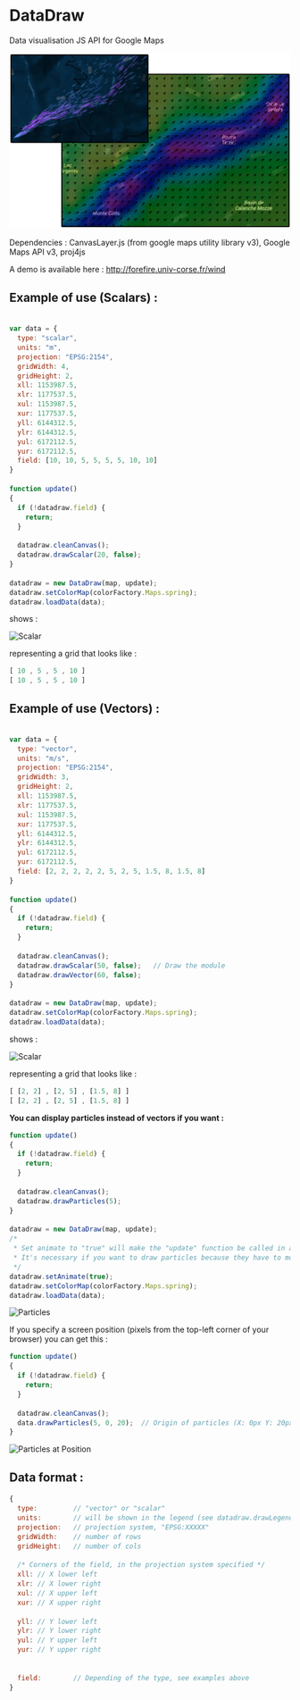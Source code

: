 DataDraw
========

Data visualisation JS API for Google Maps

![View](view.png)

Dependencies : 
	CanvasLayer.js (from google maps utility library v3), 
	Google Maps API v3, 
    proj4js

A demo is available here : http://forefire.univ-corse.fr/wind

Example of use (Scalars) :
--------------

```javascript

var data = {
  type: "scalar",
  units: "m",
  projection: "EPSG:2154",
  gridWidth: 4,
  gridHeight: 2,
  xll: 1153987.5,
  xlr: 1177537.5,
  xul: 1153987.5,
  xur: 1177537.5,
  yll: 6144312.5,
  ylr: 6144312.5,
  yul: 6172112.5,
  yur: 6172112.5,
  field: [10, 10, 5, 5, 5, 5, 10, 10]
}

function update()
{
  if (!datadraw.field) {
    return;
  }

  datadraw.cleanCanvas();
  datadraw.drawScalar(20, false);
}

datadraw = new DataDraw(map, update);
datadraw.setColorMap(colorFactory.Maps.spring);
datadraw.loadData(data);
```

shows :

![Scalar](/../images/scalar_example.png?raw=true "Scalar Example without interpolation")

representing a grid that looks like : 

```javascript
[ 10 , 5 , 5 , 10 ]
[ 10 , 5 , 5 , 10 ]
```


Example of use (Vectors) :
--------------

```javascript

var data = {
  type: "vector",
  units: "m/s",
  projection: "EPSG:2154",
  gridWidth: 3,
  gridHeight: 2,
  xll: 1153987.5,
  xlr: 1177537.5,
  xul: 1153987.5,
  xur: 1177537.5,
  yll: 6144312.5,
  ylr: 6144312.5,
  yul: 6172112.5,
  yur: 6172112.5,
  field: [2, 2, 2, 2, 2, 5, 2, 5, 1.5, 8, 1.5, 8]
}

function update()
{
  if (!datadraw.field) {
    return;
  }

  datadraw.cleanCanvas();
  datadraw.drawScalar(50, false);   // Draw the module
  datadraw.drawVector(60, false);
}

datadraw = new DataDraw(map, update);
datadraw.setColorMap(colorFactory.Maps.spring);
datadraw.loadData(data);
```

shows :

![Scalar](/../images/vector_example.png?raw=true "Vector Example without interpolation")

representing a grid that looks like : 

```javascript
[ [2, 2] , [2, 5] , [1.5, 8] ]
[ [2, 2] , [2, 5] , [1.5, 8] ]
```

**You can display particles instead of vectors if you want :**

```javascript
function update()
{
  if (!datadraw.field) {
    return;
  }

  datadraw.cleanCanvas();
  datadraw.drawParticles(5);
}

datadraw = new DataDraw(map, update);
/* 
 * Set animate to "true" will make the "update" function be called in a loop
 * It's necessary if you want to draw particles because they have to move
 */
datadraw.setAnimate(true);
datadraw.setColorMap(colorFactory.Maps.spring);
datadraw.loadData(data);
```
![Particles](/../images/particles_example.png?raw=true "Particles Example")

If you specify a screen position (pixels from the top-left corner of your browser) you can get this :
```javascript
function update()
{
  if (!datadraw.field) {
    return;
  }

  datadraw.cleanCanvas();
  data.drawParticles(5, 0, 20);  // Origin of particles (X: 0px Y: 20px)
}
```
![Particles at Position](/../images/particles_pos_example.png?raw=true "Particles at Position Example")


Data format :
--------------

```javascript
{
  type:         // "vector" or "scalar"   
  units:        // will be shown in the legend (see datadraw.drawLegend)
  projection:   // projection system, "EPSG:XXXXX"
  gridWidth:    // number of rows
  gridHeight:   // number of cols

  /* Corners of the field, in the projection system specified */
  xll: // X lower left
  xlr: // X lower right
  xul: // X upper left
  xur: // X upper right

  yll: // Y lower left
  ylr: // Y lower right
  yul: // Y upper left
  yur: // Y upper right


  field:        // Depending of the type, see examples above
}
```
